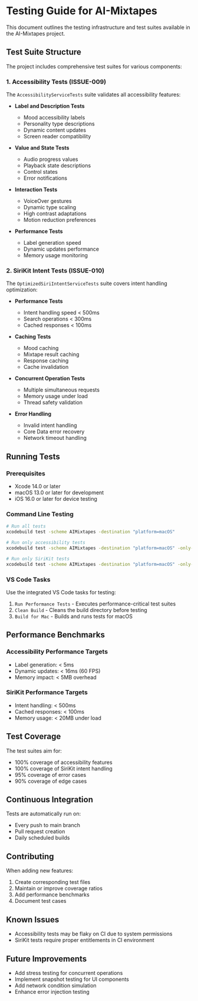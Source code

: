 # Testing Guide for AI-Mixtapes

This document outlines the testing infrastructure and test suites available in the AI-Mixtapes project.

## Test Suite Structure

The project includes comprehensive test suites for various components:

### 1. Accessibility Tests (ISSUE-009)

The `AccessibilityServiceTests` suite validates all accessibility features:

- **Label and Description Tests**
  - Mood accessibility labels
  - Personality type descriptions
  - Dynamic content updates
  - Screen reader compatibility

- **Value and State Tests**
  - Audio progress values
  - Playback state descriptions
  - Control states
  - Error notifications

- **Interaction Tests**
  - VoiceOver gestures
  - Dynamic type scaling
  - High contrast adaptations
  - Motion reduction preferences

- **Performance Tests**
  - Label generation speed
  - Dynamic updates performance
  - Memory usage monitoring

### 2. SiriKit Intent Tests (ISSUE-010)

The `OptimizedSiriIntentServiceTests` suite covers intent handling optimization:

- **Performance Tests**
  - Intent handling speed < 500ms
  - Search operations < 300ms
  - Cached responses < 100ms

- **Caching Tests**
  - Mood caching
  - Mixtape result caching
  - Response caching
  - Cache invalidation

- **Concurrent Operation Tests**
  - Multiple simultaneous requests
  - Memory usage under load
  - Thread safety validation

- **Error Handling**
  - Invalid intent handling
  - Core Data error recovery
  - Network timeout handling

## Running Tests

### Prerequisites

- Xcode 14.0 or later
- macOS 13.0 or later for development
- iOS 16.0 or later for device testing

### Command Line Testing

```bash
# Run all tests
xcodebuild test -scheme AIMixtapes -destination "platform=macOS"

# Run only accessibility tests
xcodebuild test -scheme AIMixtapes -destination "platform=macOS" -only-testing "AIMixtapesTests/AccessibilityServiceTests"

# Run only SiriKit tests
xcodebuild test -scheme AIMixtapes -destination "platform=macOS" -only-testing "AIMixtapesTests/OptimizedSiriIntentServiceTests"
```

### VS Code Tasks

Use the integrated VS Code tasks for testing:

1. `Run Performance Tests` - Executes performance-critical test suites
2. `Clean Build` - Cleans the build directory before testing
3. `Build for Mac` - Builds and runs tests for macOS

## Performance Benchmarks

### Accessibility Performance Targets

- Label generation: < 5ms
- Dynamic updates: < 16ms (60 FPS)
- Memory impact: < 5MB overhead

### SiriKit Performance Targets

- Intent handling: < 500ms
- Cached responses: < 100ms
- Memory usage: < 20MB under load

## Test Coverage

The test suites aim for:

- 100% coverage of accessibility features
- 100% coverage of SiriKit intent handling
- 95% coverage of error cases
- 90% coverage of edge cases

## Continuous Integration

Tests are automatically run on:

- Every push to main branch
- Pull request creation
- Daily scheduled builds

## Contributing

When adding new features:

1. Create corresponding test files
2. Maintain or improve coverage ratios
3. Add performance benchmarks
4. Document test cases

## Known Issues

- Accessibility tests may be flaky on CI due to system permissions
- SiriKit tests require proper entitlements in CI environment

## Future Improvements

- Add stress testing for concurrent operations
- Implement snapshot testing for UI components
- Add network condition simulation
- Enhance error injection testing
